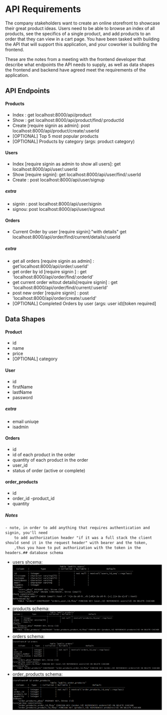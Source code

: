 # API Requirements
The company stakeholders want to create an online storefront to showcase their great product ideas. Users need to be able to browse an index of all products, see the specifics of a single product, and add products to an order that they can view in a cart page. You have been tasked with building the API that will support this application, and your coworker is building the frontend.

These are the notes from a meeting with the frontend developer that describe what endpoints the API needs to supply, as well as data shapes the frontend and backend have agreed meet the requirements of the application. 

## API Endpoints
#### Products
- Index : get localhost:8000/api/product
- Show : get localhost:8000/api/product/find/:productId
- Create [require signin as admin]: post localhost:8000/api/product/create/:userId
- [OPTIONAL] Top 5 most popular products 
- [OPTIONAL] Products by category (args: product category)

#### Users
- Index [require signin as admin to show all users]: get localhost:8000/api/user/:userId 
- Show [require signin]: get localhost:8000/api/user/find/:userId
- Create : post localhost:8000/api/user/signup
##### extra
- signin : post localhost:8000/api/user/signin
- signou: post localhost:8000/api/user/signout

#### Orders
- Current Order by user [require signin]:"with details" get localhost:8000/api/order/find/current/details/:userId
##### extra
- get all orders [require signin as admin] : get'localhost:8000/api/order/:userId'
- get order by id [require signin ] : get 'localhost:8000/api/order/find/:orderId'
- get current order witout details[require signin] : get 'localhost:8000/api/order/find/current/:userId'
- post new order [require signin] : post 'localhost:8000/api/order/create/:userId'
- [OPTIONAL] Completed Orders by user (args: user id)[token required]

## Data Shapes
#### Product
-  id
- name
- price
- [OPTIONAL] category

#### User
- id
- firstName
- lastName
- password
##### extra 
- email uniuqe
- isadmin 
#### Orders
- id
- id of each product in the order
- quantity of each product in the order
- user_id
- status of order (active or complete)
#### order_products
- id
- order_id
-product_id
- quantity
##### Notes
    - note, in order to add anything that requires authentication and signin, you'll need
        to add authorization header "if it was a full stack the client should send it in the request header" with bearer and the token,
        ,thus you have to put authorization with the token in the headers.## database schema
- users shcema:
![My Image](API/samples/users.png)
- products schema:
![My Image](API/samples/products.png)
- orders schema:
![My Image](API/samples/orders.png)
- order_products schema:
![My Image](API/samples/order_products.png)
